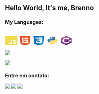 ## Hello World, It's me, Brenno

<h3 align="left">My Languages:</h3>

<div style="display: inline_block"><br>
  <img align="center" alt="Rafa-Js" height="30" width="40" src="https://raw.githubusercontent.com/devicons/devicon/master/icons/javascript/javascript-plain.svg">
  <img align="center" alt="Rafa-HTML" height="30" width="40" src="https://raw.githubusercontent.com/devicons/devicon/master/icons/html5/html5-original.svg">
  <img align="center" alt="Rafa-CSS" height="30" width="40" src="https://raw.githubusercontent.com/devicons/devicon/master/icons/css3/css3-original.svg">
  <img align="center" alt="Rafa-Python" height="30" width="40" src="https://raw.githubusercontent.com/devicons/devicon/master/icons/python/python-original.svg">
  <img align="center" alt="Rafa-Csharp" height="30" width="40" src="https://raw.githubusercontent.com/devicons/devicon/master/icons/csharp/csharp-original.svg">
</div>

<p>
<a href="https://github.com/BrennoGomesAraujo/github-readme-stats">
  <img height=200 align="center" src="https://github-readme-stats.vercel.app/api?username=BrennoGomesAraujo&icons=true&theme=radical" />
</p>
<p>
</a>
<a href="https://github.com/BrennoGomesAraujo/convoychat">
  <img height=200 align="center" src="https://github-readme-stats.vercel.app/api/top-langs?username=BrennoGomesAraujo&layout=compact&langs_count=8&card_width=320&icons=true&theme=radical" />
</a>
</p>

### Entre em contato:
<div> 
<a href="https://www.instagram.com/brennogomes__/" target="_blank">
<img src="https://img.shields.io/badge/-Instagram-%23E4405F?style=for-the-badge&logo=instagram&logoColor=white" target="_blank"></a>
<a href = "mailto:brennogomearaujo@gmail.com">
<img src="https://img.shields.io/badge/-Gmail-%23333?style=for-the-badge&logo=gmail&logoColor=white" target="_blank"></a>
 <a href="www.linkedin.com/in/brenno-gomes-66a301214" target="_blank">
<img src="https://img.shields.io/badge/-LinkedIn-%230077B5?style=for-the-badge&logo=linkedin&logoColor=white" target="_blank"></a> 
</div>
